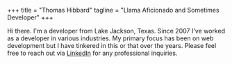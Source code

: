 +++
title = "Thomas Hibbard"
tagline = "Llama Aficionado and Sometimes Developer"
+++

Hi there.  I'm a developer from Lake Jackson, Texas.  Since 2007 I've worked as a developer in various industries.  My primary focus has been on web development but I have tinkered in this or that over the years.  Please feel free to reach out via [LinkedIn](https://www.linkedin.com/in/hibbie/) for any professional inquiries. 
